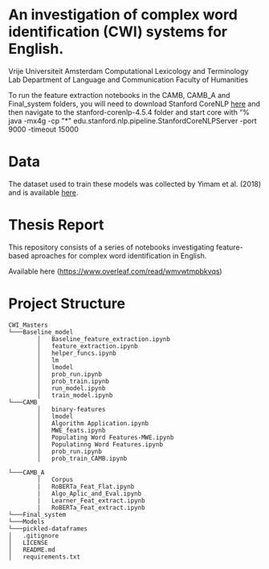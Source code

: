 # An investigation of complex word identification (CWI) systems for English.
Vrije Universiteit Amsterdam Computational Lexicology and Terminology Lab Department of Language and Communication Faculty of Humanities

To run the feature extraction notebooks in the CAMB, CAMB_A and Final_system folders, you will need to download Stanford CoreNLP [here](https://stanfordnlp.github.io/CoreNLP/) and then navigate to the stanford-corenlp-4.5.4 folder and start core with “% java -mx4g -cp "*" edu.stanford.nlp.pipeline.StanfordCoreNLPServer -port 9000 -timeout 15000

# Data
The dataset used to train these models was collected by Yimam et al. (2018) and is available [here](https://www.inf.uni-hamburg.de/en/inst/ab/lt/resources/data/complex-word-identification-dataset.html).

# Thesis Report
This repository consists of a series of notebooks investigating feature-based aproaches for complex word identification in English. 


Available here (https://www.overleaf.com/read/wmvwtmpbkvqs)

# Project Structure

```
CWI_Masters
└───Baseline_model
        │   Baseline_feature_extraction.ipynb
        │   feature_extraction.ipynb
        │   helper_funcs.ipynb
        │   lm
        │   lmodel
        │   prob_run.ipynb
        │   prob_train.ipynb
        │   run_model.ipynb
        │   train_model.ipynb
└───CAMB
        │   binary-features
        │   lmodel
        │   Algorithm Application.ipynb
        │   MWE_feats.ipynb
        │   Populating Word Features-MWE.ipynb
        │   Populatinng Word Features.ipynb
        │   prob_run.ipynb
        │   prob_train_CAMB.ipynb

└───CAMB_A
        │   Corpus
        |   RoBERTa_Feat_Flat.ipynb
        |   Algo_Aplic_and_Eval.ipynb
        |   Learner_Feat_extract.ipynb
        |   RoBERTa_Feat_extract.ipynb
└───Final_system
└───Models
└───pickled-dataframes
│   .gitignore
│   LICENSE
│   README.md
│   requirements.txt

```
